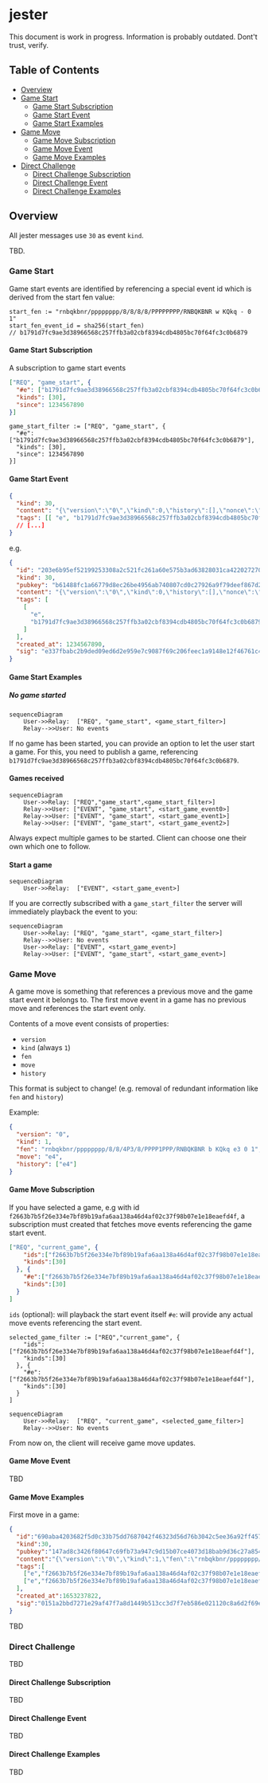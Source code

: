 
# jester

This document is work in progress. Information is probably outdated. Dont't trust, verify.

## Table of Contents

- [Overview](#overview)
- [Game Start](#game-start)
  - [Game Start Subscription](#game-start-subscription)
  - [Game Start Event](#game-start-event)
  - [Game Start Examples](#game-start-examples)
- [Game Move](#game-move)
  - [Game Move Subscription](#game-move-subscription)
  - [Game Move Event](#game-move-event)
  - [Game Move Examples](#game-move-examples)
- [Direct Challenge](#direct-challenge)
  - [Direct Challenge Subscription](#direct-challenge-subscription)
  - [Direct Challenge Event](#direct-challenge-event)
  - [Direct Challenge Examples](#direct-challenge-examples)

## Overview

All jester messages use `30` as event `kind`.

TBD.

### Game Start

Game start events are identified by referencing a special event id which is derived from the start fen value:
```shell
start_fen := "rnbqkbnr/pppppppp/8/8/8/8/PPPPPPPP/RNBQKBNR w KQkq - 0 1"
start_fen_event_id = sha256(start_fen)
// b1791d7fc9ae3d38966568c257ffb3a02cbf8394cdb4805bc70f64fc3c0b6879
```

#### Game Start Subscription
A subscription to game start events
```json
["REQ", "game_start", {
  "#e": ["b1791d7fc9ae3d38966568c257ffb3a02cbf8394cdb4805bc70f64fc3c0b6879"],
  "kinds": [30],
  "since": 1234567890
}]
```

```shell
game_start_filter := ["REQ", "game_start", {
  "#e": ["b1791d7fc9ae3d38966568c257ffb3a02cbf8394cdb4805bc70f64fc3c0b6879"],
  "kinds": [30],
  "since": 1234567890
}]
```

#### Game Start Event
```json
{
  "kind": 30,
  "content": "{\"version\":\"0\",\"kind\":0,\"history\":[],\"nonce\":\"abcdef42\"}",
  "tags": [[ "e", "b1791d7fc9ae3d38966568c257ffb3a02cbf8394cdb4805bc70f64fc3c0b6879" ]],
  // [...]
}
```
e.g.
```json
{
  "id": "203e6b95ef52199253308a2c521fc261a60e575b3ad63828031ca4220272702c",
  "kind": 30,
  "pubkey": "b61488fc1a66779d8ec26be4956ab740807cd0c27926a9f79deef867d2e29bc7",
  "content": "{\"version\":\"0\",\"kind\":0,\"history\":[],\"nonce\":\"abcdef42\"}",
  "tags": [
    [
      "e",
      "b1791d7fc9ae3d38966568c257ffb3a02cbf8394cdb4805bc70f64fc3c0b6879"
    ]
  ],
  "created_at": 1234567890,
  "sig": "e337fbabc2b9ded09ed6d2e959e7c9087f69c206feec1a9148e12f46761c4d0df67b6b529aba69b6f245d62ef3b891468abc15f99d98160289a727f76f3e26c5"
}
```

#### Game Start Examples
##### No game started
```mermaid
sequenceDiagram
    User->>Relay:  ["REQ", "game_start", <game_start_filter>]
    Relay-->>User: No events
```
If no game has been started, you can provide an option to let the user start a game.
For this, you need to publish a game, referencing `b1791d7fc9ae3d38966568c257ffb3a02cbf8394cdb4805bc70f64fc3c0b6879`.


#### Games received
```mermaid
sequenceDiagram
    User->>Relay: ["REQ","game_start",<game_start_filter>]
    Relay->>User: ["EVENT", "game_start", <start_game_event0>]
    Relay->>User: ["EVENT", "game_start", <start_game_event1>]
    Relay->>User: ["EVENT", "game_start", <start_game_event2>]
```

Always expect multiple games to be started. Client can choose one their own which one to follow.

#### Start a game
```mermaid
sequenceDiagram
    User->>Relay:  ["EVENT", <start_game_event>]
```

If you are correctly subscribed with a `game_start_filter` the server will immediately playback the event to you:

```mermaid
sequenceDiagram
    User->>Relay: ["REQ", "game_start", <game_start_filter>]
    Relay-->>User: No events
    User->>Relay: ["EVENT", <start_game_event>]
    Relay->>User: ["EVENT", "game_start", <start_game_event>]
```

### Game Move

A game move is something that references a previous move and the game start event it belongs to.
The first move event in a game has no previous move and references the start event only.

Contents of a move event consists of properties:
- `version`
- `kind` (always `1`)
- `fen`
- `move`
- `history`

This format is subject to change!
(e.g. removal of redundant information like `fen` and `history`)

Example:
```json
{
  "version": "0",
  "kind": 1,
  "fen": "rnbqkbnr/pppppppp/8/8/4P3/8/PPPP1PPP/RNBQKBNR b KQkq e3 0 1",
  "move": "e4",
  "history": ["e4"]
}
```

#### Game Move Subscription 

If you have selected a game, e.g with id `f2663b7b5f26e334e7bf89b19afa6aa138a46d4af02c37f98b07e1e18eaefd4f`,
a subscription must created that fetches move events referencing the game start event.

```json
["REQ", "current_game", {
    "ids":["f2663b7b5f26e334e7bf89b19afa6aa138a46d4af02c37f98b07e1e18eaefd4f"],
    "kinds":[30]
  }, {
    "#e":["f2663b7b5f26e334e7bf89b19afa6aa138a46d4af02c37f98b07e1e18eaefd4f"],
    "kinds":[30]
  }
]
```
`ids` (optional): will playback the start event itself
`#e`: will provide any actual move events referencing the start event.

```shell
selected_game_filter := ["REQ","current_game", {
    "ids":["f2663b7b5f26e334e7bf89b19afa6aa138a46d4af02c37f98b07e1e18eaefd4f"],
    "kinds":[30]
  }, {
    "#e":["f2663b7b5f26e334e7bf89b19afa6aa138a46d4af02c37f98b07e1e18eaefd4f"],
    "kinds":[30]
  }
]
```

```mermaid
sequenceDiagram
    User->>Relay:  ["REQ", "current_game", <selected_game_filter>]
    Relay-->>User: No events
```

From now on, the client will receive game move updates.

#### Game Move Event

TBD

#### Game Move Examples

First move in a game:
```json
{
  "id":"690aba4203682f5d0c33b75dd7687042f46323d56d76b3042c5ee36a92ff4571",
  "kind":30,
  "pubkey":"147ad8c3426f80647c69fb73a947c9d15b07ce4073d18bab9d36c27a8543fc91",
  "content":"{\"version\":\"0\",\"kind\":1,\"fen\":\"rnbqkbnr/pppppppp/8/8/4P3/8/PPPP1PPP/RNBQKBNR b KQkq e3 0 1\",\"move\":\"e4\",\"history\":[\"e4\"]}",
  "tags":[
    ["e","f2663b7b5f26e334e7bf89b19afa6aa138a46d4af02c37f98b07e1e18eaefd4f"],
    ["e","f2663b7b5f26e334e7bf89b19afa6aa138a46d4af02c37f98b07e1e18eaefd4f"]
  ],
  "created_at":1653237822,
  "sig":"0151a2bbd7271e29af47f7a8d1449b513cc3d7f7eb586e021120c8a6d2f69ea2ff00c9186bf286b47e47116333b25573fe1a3f17dc705c2c64ad0e8dcbd67109"
}
```

TBD

### Direct Challenge

TBD

#### Direct Challenge Subscription

TBD

#### Direct Challenge Event

TBD

#### Direct Challenge Examples

TBD

